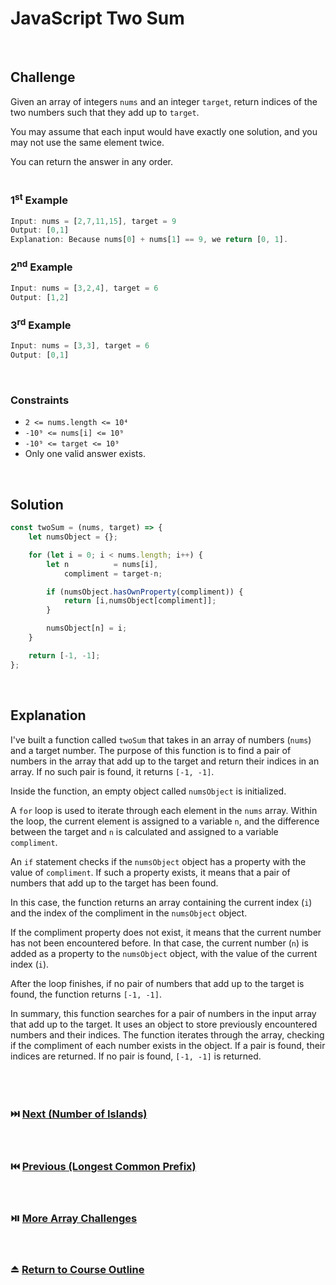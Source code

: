 # JavaScript Two Sum
<br/>

## Challenge
Given an array of integers `nums` and an integer `target`, return indices of the two numbers such that they add up to `target`.

You may assume that each input would have exactly one solution, and you may not use the same element twice.

You can return the answer in any order.
<br/>
<br/>

### 1<sup>st</sup> Example

```JavaScript
Input: nums = [2,7,11,15], target = 9
Output: [0,1]
Explanation: Because nums[0] + nums[1] == 9, we return [0, 1].
```

### 2<sup>nd</sup> Example

```JavaScript
Input: nums = [3,2,4], target = 6
Output: [1,2]
```

### 3<sup>rd</sup> Example

```JavaScript
Input: nums = [3,3], target = 6
Output: [0,1]
```

<br/>

### Constraints

- `2 <= nums.length <= 10⁴`
- `-10⁹ <= nums[i] <= 10⁹`
- `-10⁹ <= target <= 10⁹`
- Only one valid answer exists.

<br/>

## Solution

```JavaScript
const twoSum = (nums, target) => {
    let numsObject = {};

    for (let i = 0; i < nums.length; i++) {
        let n          = nums[i],
            compliment = target-n;

        if (numsObject.hasOwnProperty(compliment)) {
            return [i,numsObject[compliment]];
        }

        numsObject[n] = i;
    }

    return [-1, -1];
};
```

<br/>

## Explanation

I've built a function called `twoSum` that takes in an array of numbers (`nums`) and a target number. The purpose of this function is to find a pair of numbers in the array that add up to the target and return their indices in an array. If no such pair is found, it returns `[-1, -1]`.
<br/>

Inside the function, an empty object called `numsObject` is initialized.
<br/>

A `for` loop is used to iterate through each element in the `nums` array. Within the loop, the current element is assigned to a variable `n`, and the difference between the target and `n` is calculated and assigned to a variable `compliment`.
<br/>

An `if` statement checks if the `numsObject` object has a property with the value of `compliment`. If such a property exists, it means that a pair of numbers that add up to the target has been found.
<br/>

In this case, the function returns an array containing the current index (`i`) and the index of the compliment in the `numsObject` object.
<br/>

If the compliment property does not exist, it means that the current number has not been encountered before. In that case, the current number (`n`) is added as a property to the `numsObject` object, with the value of the current index (`i`).
<br/>

After the loop finishes, if no pair of numbers that add up to the target is found, the function returns `[-1, -1]`.
<br/>

In summary, this function searches for a pair of numbers in the input array that add up to the target. It uses an object to store previously encountered numbers and their indices. The function iterates through the array, checking if the compliment of each number exists in the object. If a pair is found, their indices are returned. If no pair is found, `[-1, -1]` is returned.
<br/>
<br/>
<br/>
<br/>

### :next_track_button: [Next (Number of Islands)][Next]
<br/>

### :previous_track_button: [Previous (Longest Common Prefix)][Previous]
<br/>

### :play_or_pause_button: [More Array Challenges][More]
<br/>

### :eject_button: [Return to Course Outline][Return]
<br/>

[Next]: https://github.com/Superklok/JavaScriptArrays/blob/main/JavaScriptNumberOfIslands.md
[Previous]: https://github.com/Superklok/JavaScriptStrings/blob/main/JavaScriptLongestCommonPrefix.md
[More]: https://github.com/Superklok/JavaScriptArrays
[Return]: https://github.com/Superklok/LearnJavaScript